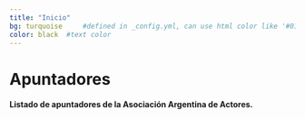 ```yaml
---
title: "Inicio"
bg: turquoise     #defined in _config.yml, can use html color like '#010101'
color: black  #text color
---
```


# Apuntadores

#### Listado de apuntadores de la Asociación Argentina de Actores.